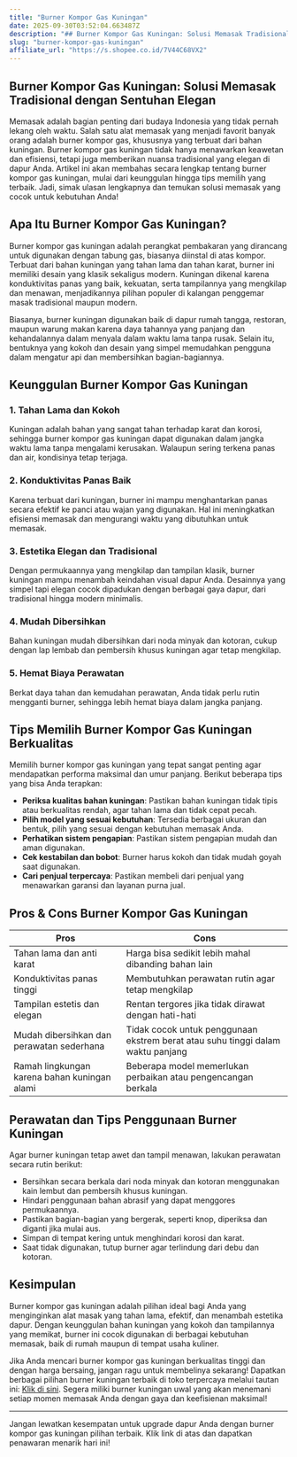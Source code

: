 ```yaml
---
title: "Burner Kompor Gas Kuningan"
date: 2025-09-30T03:52:04.663487Z
description: "## Burner Kompor Gas Kuningan: Solusi Memasak Tradisional dengan Sentuhan Elegan..."
slug: "burner-kompor-gas-kuningan"
affiliate_url: "https://s.shopee.co.id/7V44C68VX2"
---
```

## Burner Kompor Gas Kuningan: Solusi Memasak Tradisional dengan Sentuhan Elegan

Memasak adalah bagian penting dari budaya Indonesia yang tidak pernah lekang oleh waktu. Salah satu alat memasak yang menjadi favorit banyak orang adalah burner kompor gas, khususnya yang terbuat dari bahan kuningan. Burner kompor gas kuningan tidak hanya menawarkan keawetan dan efisiensi, tetapi juga memberikan nuansa tradisional yang elegan di dapur Anda. Artikel ini akan membahas secara lengkap tentang burner kompor gas kuningan, mulai dari keunggulan hingga tips memilih yang terbaik. Jadi, simak ulasan lengkapnya dan temukan solusi memasak yang cocok untuk kebutuhan Anda!

## Apa Itu Burner Kompor Gas Kuningan?

Burner kompor gas kuningan adalah perangkat pembakaran yang dirancang untuk digunakan dengan tabung gas, biasanya diinstal di atas kompor. Terbuat dari bahan kuningan yang tahan lama dan tahan karat, burner ini memiliki desain yang klasik sekaligus modern. Kuningan dikenal karena konduktivitas panas yang baik, kekuatan, serta tampilannya yang mengkilap dan menawan, menjadikannya pilihan populer di kalangan penggemar masak tradisional maupun modern.

Biasanya, burner kuningan digunakan baik di dapur rumah tangga, restoran, maupun warung makan karena daya tahannya yang panjang dan kehandalannya dalam menyala dalam waktu lama tanpa rusak. Selain itu, bentuknya yang kokoh dan desain yang simpel memudahkan pengguna dalam mengatur api dan membersihkan bagian-bagiannya.

## Keunggulan Burner Kompor Gas Kuningan

### 1. Tahan Lama dan Kokoh

Kuningan adalah bahan yang sangat tahan terhadap karat dan korosi, sehingga burner kompor gas kuningan dapat digunakan dalam jangka waktu lama tanpa mengalami kerusakan. Walaupun sering terkena panas dan air, kondisinya tetap terjaga.

### 2. Konduktivitas Panas Baik

Karena terbuat dari kuningan, burner ini mampu menghantarkan panas secara efektif ke panci atau wajan yang digunakan. Hal ini meningkatkan efisiensi memasak dan mengurangi waktu yang dibutuhkan untuk memasak.

### 3. Estetika Elegan dan Tradisional

Dengan permukaannya yang mengkilap dan tampilan klasik, burner kuningan mampu menambah keindahan visual dapur Anda. Desainnya yang simpel tapi elegan cocok dipadukan dengan berbagai gaya dapur, dari tradisional hingga modern minimalis.

### 4. Mudah Dibersihkan

Bahan kuningan mudah dibersihkan dari noda minyak dan kotoran, cukup dengan lap lembab dan pembersih khusus kuningan agar tetap mengkilap.

### 5. Hemat Biaya Perawatan

Berkat daya tahan dan kemudahan perawatan, Anda tidak perlu rutin mengganti burner, sehingga lebih hemat biaya dalam jangka panjang.

## Tips Memilih Burner Kompor Gas Kuningan Berkualitas

Memilih burner kompor gas kuningan yang tepat sangat penting agar mendapatkan performa maksimal dan umur panjang. Berikut beberapa tips yang bisa Anda terapkan:

- **Periksa kualitas bahan kuningan**: Pastikan bahan kuningan tidak tipis atau berkualitas rendah, agar tahan lama dan tidak cepat pecah.
- **Pilih model yang sesuai kebutuhan**: Tersedia berbagai ukuran dan bentuk, pilih yang sesuai dengan kebutuhan memasak Anda.
- **Perhatikan sistem pengapian**: Pastikan sistem pengapian mudah dan aman digunakan.
- **Cek kestabilan dan bobot**: Burner harus kokoh dan tidak mudah goyah saat digunakan.
- **Cari penjual terpercaya**: Pastikan membeli dari penjual yang menawarkan garansi dan layanan purna jual.

## Pros & Cons Burner Kompor Gas Kuningan

| Pros                                              | Cons                                          |
|---------------------------------------------------|----------------------------------------------|
| Tahan lama dan anti karat                        | Harga bisa sedikit lebih mahal dibanding bahan lain |
| Konduktivitas panas tinggi                      | Membutuhkan perawatan rutin agar tetap mengkilap |
| Tampilan estetis dan elegan                    | Rentan tergores jika tidak dirawat dengan hati-hati |
| Mudah dibersihkan dan perawatan sederhana  | Tidak cocok untuk penggunaan ekstrem berat atau suhu tinggi dalam waktu panjang |
| Ramah lingkungan karena bahan kuningan alami | Beberapa model memerlukan perbaikan atau pengencangan berkala |

## Perawatan dan Tips Penggunaan Burner Kuningan

Agar burner kuningan tetap awet dan tampil menawan, lakukan perawatan secara rutin berikut:

- Bersihkan secara berkala dari noda minyak dan kotoran menggunakan kain lembut dan pembersih khusus kuningan.
- Hindari penggunaan bahan abrasif yang dapat menggores permukaannya.
- Pastikan bagian-bagian yang bergerak, seperti knop, diperiksa dan diganti jika mulai aus.
- Simpan di tempat kering untuk menghindari korosi dan karat.
- Saat tidak digunakan, tutup burner agar terlindung dari debu dan kotoran.

## Kesimpulan

Burner kompor gas kuningan adalah pilihan ideal bagi Anda yang menginginkan alat masak yang tahan lama, efektif, dan menambah estetika dapur. Dengan keunggulan bahan kuningan yang kokoh dan tampilannya yang memikat, burner ini cocok digunakan di berbagai kebutuhan memasak, baik di rumah maupun di tempat usaha kuliner.

Jika Anda mencari burner kompor gas kuningan berkualitas tinggi dan dengan harga bersaing, jangan ragu untuk membelinya sekarang! Dapatkan berbagai pilihan burner kuningan terbaik di toko terpercaya melalui tautan ini: [Klik di sini](https://s.shopee.co.id/7V44C68VX2). Segera miliki burner kuningan uwal yang akan menemani setiap momen memasak Anda dengan gaya dan keefisienan maksimal!

---
Jangan lewatkan kesempatan untuk upgrade dapur Anda dengan burner kompor gas kuningan pilihan terbaik. Klik link di atas dan dapatkan penawaran menarik hari ini!